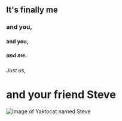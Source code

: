 ## It's finally me
### and you,
#### and you,
##### and me.
###### Just us,
# and your friend Steve

![Image of Yaktocat named Steve](https://octodex.github.com/images/yaktocat.png)
